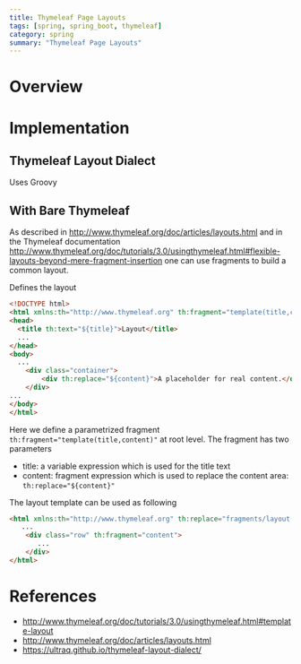 ```yaml
---
title: Thymeleaf Page Layouts
tags: [spring, spring_boot, thymeleaf]
category: spring
summary: "Thymeleaf Page Layouts"
---
```


# Overview

# Implementation

## Thymeleaf Layout Dialect

Uses Groovy

## With Bare Thymeleaf

As described in <http://www.thymeleaf.org/doc/articles/layouts.html> and in the 
Thymeleaf documentation <http://www.thymeleaf.org/doc/tutorials/3.0/usingthymeleaf.html#flexible-layouts-beyond-mere-fragment-insertion>
one can use fragments to build a common layout.

Defines the layout

~~~html
<!DOCTYPE html>
<html xmlns:th="http://www.thymeleaf.org" th:fragment="template(title,content)">
<head>
  <title th:text="${title}">Layout</title>
  ...
</head>
<body>
  ...
    <div class="container">
        <div th:replace="${content}">A placeholder for real content.</div>
    </div>
...
</body>
</html>
~~~

Here we define a parametrized fragment `th:fragment="template(title,content)"` at root level. The fragment has two parameters

* title: a variable expression which is used for the title text
* content: fragment expression which is used to replace the content area: `th:replace="${content}"`

The layout template can be used as following

~~~html
<html xmlns:th="http://www.thymeleaf.org" th:replace="fragments/layout :: template('My Title',~{::content})">
   ...
    <div class="row" th:fragment="content">
       ...
    </div>
</html>

~~~

# References

* <http://www.thymeleaf.org/doc/tutorials/3.0/usingthymeleaf.html#template-layout>
* <http://www.thymeleaf.org/doc/articles/layouts.html>
* <https://ultraq.github.io/thymeleaf-layout-dialect/>
